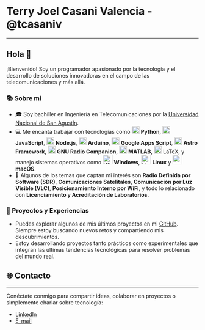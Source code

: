 # Terry Joel Casani Valencia - @tcasaniv
---

## Hola 👋
¡Bienvenido! Soy un programador apasionado por la tecnología y el desarrollo de soluciones innovadoras en el campo de las telecomunicaciones y más allá.

### 📚 Sobre mí
- 🎓 Soy bachiller en Ingeniería en Telecomunicaciones por la [Universidad Nacional de San Agustín](https://www.unsa.edu.pe/).
- 💻 Me encanta trabajar con tecnologías como
  <img width="20" src="https://skillicons.dev/icons?i=python&theme=light" alt="Python" title="Python"/>
  **Python**,
  <img width="20" src="https://skillicons.dev/icons?i=js&theme=light" alt="JavaScript" title="JavaScript"/>
  **JavaScript**, 
  <img width="20" src="https://skillicons.dev/icons?i=nodejs&theme=light" alt="Node.js" title="Node.js"/>
  **Node.js**,
  <img width="20" src="https://skillicons.dev/icons?i=arduino&theme=light" alt="arduino" title="arduino"/>
  **Arduino**, 
  <img width="20" src="https://skillicons.dev/icons?i=gcp&theme=light" alt="Google Apps Script" title="Google Apps Script"/>
  **Google Apps Script**,
  <img width="20" src="https://skillicons.dev/icons?i=astro&theme=light" alt="Astro Framework" title="Astro Framework"/>
  **Astro Framework**,
  <img width="20" src="https://skillicons.dev/icons?i=python&theme=light" alt="GNU Radio Companion" title="GNU Radio Companion"/>
  **GNU Radio Companion**,
  <img width="20" src="https://skillicons.dev/icons?i=matlab&theme=light" alt="MATLAB" title="MATLAB"/>
  **MATLAB**, 
  <img width="20" src="https://skillicons.dev/icons?i=latex&theme=light" alt="LaTeX" title="LaTeX"/>
  LaTeX,
  y manejo sistemas operativos como
  <img width="25" src="https://skillicons.dev/icons?i=windows&theme=light" alt="Windows" title="Windows"/>
  **Windows**,
  <img width="25" src="https://skillicons.dev/icons?i=linux&theme=light" alt="Linux" title="Linux"/>
  **Linux** y
  <img width="25" src="https://skillicons.dev/icons?i=apple&theme=light" alt="macOS" title="macOS"/>
  **macOS**.
- 🚀 Algunos de los temas que captan mi interés son **Radio Definida por Software (SDR)**, **Comunicaciones Satelitales**, **Comunicación por Luz Visible (VLC)**, **Posicionamiento Interno por WiFi**, y todo lo relacionado con **Licenciamiento y Acreditación de Laboratorios**.

### 🔧 Proyectos y Experiencias
- Puedes explorar algunos de mis últimos proyectos en mi [GitHub](https://github.com/tcasaniv?tab=repositories). Siempre estoy buscando nuevos retos y compartiendo mis descubrimientos.
- Estoy desarrollando proyectos tanto prácticos como experimentales que integran las últimas tendencias tecnológicas para resolver problemas del mundo real.

## 🌐 Contacto
---
Conéctate conmigo para compartir ideas, colaborar en proyectos o simplemente charlar sobre tecnología:
- [LinkedIn](https://www.linkedin.com/in/tcasaniv/)
- [E-mail](mailto:tcasaniv@gmail.com)

